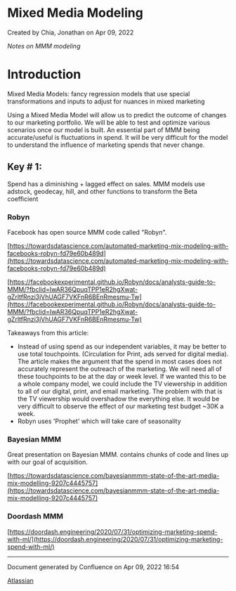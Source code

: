 Mixed Media Modeling
=============================================

Created by Chia, Jonathan on Apr 09, 2022

_Notes on MMM modeling_

  
# Introduction

Mixed Media Models: fancy regression models that use special transformations and inputs to adjust for nuances in mixed marketing

Using a Mixed Media Model will allow us to predict the outcome of changes to our marketing portfolio. We will be able to test and optimize various scenarios once our model is built. An essential part of MMM being accurate/useful is fluctuations in spend. It will be very difficult for the model to understand the influence of marketing spends that never change. 

  

  

## Key # 1:

Spend has a diminishing + lagged effect on sales. MMM models use adstock, geodecay, hill, and other functions to transform the Beta coefficient

### Robyn
Facebook has open source MMM code called "Robyn".  

[https://towardsdatascience.com/automated-marketing-mix-modeling-with-facebooks-robyn-fd79e60b489d](https://towardsdatascience.com/automated-marketing-mix-modeling-with-facebooks-robyn-fd79e60b489d)

[https://facebookexperimental.github.io/Robyn/docs/analysts-guide-to-MMM/?fbclid=IwAR36QpuqTPP1eR2hgXwat-gZrltfRnzi3jVhUAGF7VKFnR6BEnRmesmu-Tw](https://facebookexperimental.github.io/Robyn/docs/analysts-guide-to-MMM/?fbclid=IwAR36QpuqTPP1eR2hgXwat-gZrltfRnzi3jVhUAGF7VKFnR6BEnRmesmu-Tw)

Takeaways from this article:

*   Instead of using spend as our independent variables, it may be better to use total touchpoints. (Circulation for Print, ads served for digital media). The article makes the argument that the spend in most cases does not accurately represent the outreach of the marketing. We will need all of these touchpoints to be at the day or week level. If we wanted this to be a whole company model, we could include the TV viewership in addition to all of our digital, print, and email marketing. The problem with that is the TV viewership would overshadow the everything else. It would be very difficult to observe the effect of our marketing test budget ~30K a week. 
*   Robyn uses 'Prophet' which will take care of seasonality

  

  
### Bayesian MMM
Great presentation on Bayesian MMM. contains chunks of code and lines up with our goal of acquisition. 

  

[https://towardsdatascience.com/bayesianmmm-state-of-the-art-media-mix-modelling-9207c4445757](https://towardsdatascience.com/bayesianmmm-state-of-the-art-media-mix-modelling-9207c4445757)

  

  

### Doordash MMM  

[https://doordash.engineering/2020/07/31/optimizing-marketing-spend-with-ml/](https://doordash.engineering/2020/07/31/optimizing-marketing-spend-with-ml/)

  
---
Document generated by Confluence on Apr 09, 2022 16:54

[Atlassian](http://www.atlassian.com/)
